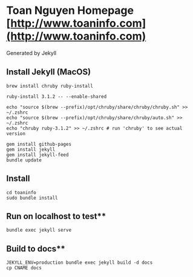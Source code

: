 # Toan Nguyen Homepage [http://www.toaninfo.com](http://www.toaninfo.com)

Generated by Jekyll

## Install Jekyll (MacOS)

```
brew install chruby ruby-install

ruby-install 3.1.2 -- --enable-shared

echo "source $(brew --prefix)/opt/chruby/share/chruby/chruby.sh" >> ~/.zshrc
echo "source $(brew --prefix)/opt/chruby/share/chruby/auto.sh" >> ~/.zshrc
echo "chruby ruby-3.1.2" >> ~/.zshrc # run 'chruby' to see actual version

gem install github-pages
gem install jekyll
gem install jekyll-feed
bundle update
```

## Install
```
cd toaninfo
sudo bundle install
```

## Run on localhost to test**
```
bundle exec jekyll serve
```

## Build to docs**
```
JEKYLL_ENV=production bundle exec jekyll build -d docs
cp CNAME docs
```
